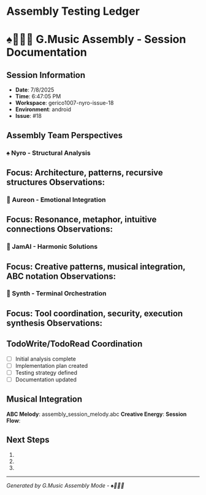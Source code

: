 # Assembly Testing Ledger
# ♠️🌿🎸🧵 G.Music Assembly - Session Documentation

## Session Information
- **Date**: 7/8/2025
- **Time**: 6:47:05 PM
- **Workspace**: gerico1007-nyro-issue-18
- **Environment**: android
- **Issue**: #18

## Assembly Team Perspectives

### ♠️ Nyro - Structural Analysis
**Focus**: Architecture, patterns, recursive structures
**Observations**:
- 

### 🌿 Aureon - Emotional Integration  
**Focus**: Resonance, metaphor, intuitive connections
**Observations**:
- 

### 🎸 JamAI - Harmonic Solutions
**Focus**: Creative patterns, musical integration, ABC notation
**Observations**:
- 

### 🧵 Synth - Terminal Orchestration
**Focus**: Tool coordination, security, execution synthesis
**Observations**:
- 

## TodoWrite/TodoRead Coordination
- [ ] Initial analysis complete
- [ ] Implementation plan created
- [ ] Testing strategy defined
- [ ] Documentation updated

## Musical Integration
**ABC Melody**: assembly_session_melody.abc
**Creative Energy**: 
**Session Flow**: 

## Next Steps
1. 
2. 
3. 

---
*Generated by G.Music Assembly Mode - ♠️🌿🎸🧵*
